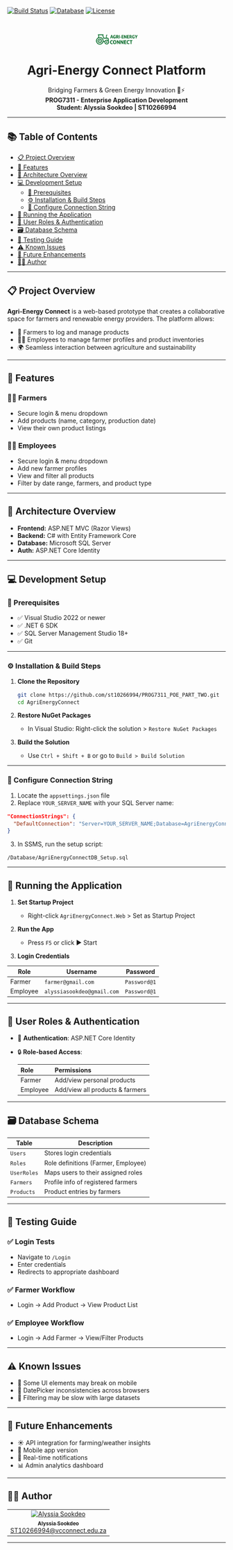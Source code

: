 
<a id="readme-top"></a>

<!-- BADGES -->
[![Build Status](https://img.shields.io/badge/Visual%20Studio-2022-purple?style=for-the-badge&logo=visualstudio)](#)
[![Database](https://img.shields.io/badge/SQL%20Server-MS%20SQL-lightgray?style=for-the-badge&logo=microsoftsqlserver)](#)
[![License](https://img.shields.io/badge/License-MIT-blue.svg?style=for-the-badge)](#)

<br />
<p align="center">
  <img src="logo.png" alt="Agri-Energy Connect Logo" width="100" />
  <h1 align="center">Agri-Energy Connect Platform</h1>
  <p align="center">
    Bridging Farmers & Green Energy Innovation 🌱⚡<br>
    <strong>PROG7311 - Enterprise Application Development</strong><br>
    <strong>Student: Alyssia Sookdeo | ST10266994</strong>
  </p>
</p>

---

## 📚 Table of Contents

- [📋 Project Overview](#-project-overview)
- [🌱 Features](#-features)
- [🔧 Architecture Overview](#-architecture-overview)
- [💻 Development Setup](#-development-setup)
  - [🧰 Prerequisites](#-prerequisites)
  - [⚙️ Installation & Build Steps](#️-installation--build-steps)
  - [🔗 Configure Connection String](#-configure-connection-string)
- [🚀 Running the Application](#-running-the-application)
- [🔐 User Roles & Authentication](#-user-roles--authentication)
- [🗃️ Database Schema](#️-database-schema)
- [🧪 Testing Guide](#-testing-guide)
- [⚠️ Known Issues](#️-known-issues)
- [🔮 Future Enhancements](#-future-enhancements)
- [👩‍💻 Author](#-author)

---

## 📋 Project Overview

**Agri-Energy Connect** is a web-based prototype that creates a collaborative space for farmers and renewable energy providers. The platform allows:

- 🌾 Farmers to log and manage products  
- 🧑‍💼 Employees to manage farmer profiles and product inventories  
- 🌍 Seamless interaction between agriculture and sustainability  

---

## 🌱 Features

### 👨‍🌾 Farmers
- Secure login & menu dropdown
- Add products (name, category, production date)
- View their own product listings

### 👩‍💼 Employees
- Secure login & menu dropdown
- Add new farmer profiles
- View and filter all products 
- Filter by date range, farmers, and product type

---

## 🔧 Architecture Overview

- **Frontend:** ASP.NET MVC (Razor Views)  
- **Backend:** C# with Entity Framework Core  
- **Database:** Microsoft SQL Server  
- **Auth:** ASP.NET Core Identity  

---

## 💻 Development Setup

### 🧰 Prerequisites

- ✅ Visual Studio 2022 or newer  
- ✅ .NET 6 SDK  
- ✅ SQL Server Management Studio 18+  
- ✅ Git  

---

### ⚙️ Installation & Build Steps


1. **Clone the Repository**
   ```bash
   git clone https://github.com/st10266994/PROG7311_POE_PART_TWO.git
   cd AgriEnergyConnect
   ```

2. **Restore NuGet Packages**
   - In Visual Studio: Right-click the solution > `Restore NuGet Packages`

3. **Build the Solution**
   - Use `Ctrl + Shift + B` or go to `Build > Build Solution`

</details>

---

### 🔗 Configure Connection String

1. Locate the `appsettings.json` file  
2. Replace `YOUR_SERVER_NAME` with your SQL Server name:

```json
"ConnectionStrings": {
  "DefaultConnection": "Server=YOUR_SERVER_NAME;Database=AgriEnergyConnectDB;Trusted_Connection=True;MultipleActiveResultSets=true"
}
```

3. In SSMS, run the setup script:  
```
/Database/AgriEnergyConnectDB_Setup.sql
```

---

## 🚀 Running the Application

1. **Set Startup Project**
   - Right-click `AgriEnergyConnect.Web` > Set as Startup Project

2. **Run the App**
   - Press `F5` or click ▶️ Start

3. **Login Credentials**

| Role     | Username                  | Password     |
|----------|---------------------------|--------------|
| Farmer   | `farmer@gmail.com`        | `Password@1` |
| Employee | `alyssiasookdeo@gmail.com`| `Password@1` |

---

## 🔐 User Roles & Authentication

- 🔑 **Authentication**: ASP.NET Core Identity  
- 🔒 **Role-based Access**:  

  | Role     | Permissions |
  |----------|-------------|
  | Farmer   | Add/view personal products |
  | Employee | Add/view all products & farmers |

---

## 🗃️ Database Schema

| Table       | Description                          |
|-------------|--------------------------------------|
| `Users`     | Stores login credentials             |
| `Roles`     | Role definitions (Farmer, Employee)  |
| `UserRoles` | Maps users to their assigned roles   |
| `Farmers`   | Profile info of registered farmers   |
| `Products`  | Product entries by farmers           |

---

## 🧪 Testing Guide

### ✅ Login Tests
- Navigate to `/Login`  
- Enter credentials  
- Redirects to appropriate dashboard

### ✅ Farmer Workflow
- Login → Add Product → View Product List

### ✅ Employee Workflow
- Login → Add Farmer → View/Filter Products

---

## ⚠️ Known Issues

- 🐛 Some UI elements may break on mobile  
- 🐛 DatePicker inconsistencies across browsers  
- 🐢 Filtering may be slow with large datasets  

---

## 🔮 Future Enhancements

- ☀️ API integration for farming/weather insights  
- 📲 Mobile app version  
- 🔔 Real-time notifications  
- 📊 Admin analytics dashboard  

---

## 👩‍💻 Author

<table>
  <tr>
    <td align="center">
      <a href="https://github.com/ST10266994">
        <img src="https://avatars.githubusercontent.com/u/158015110?s=400&v=4" width="100px;" alt="Alyssia Sookdeo"/>
        <br />
        <sub><b>Alyssia Sookdeo</b></sub>
      </a>
      <br/>
      <a href="mailto:ST10266994@vcconnect.edu.za">ST10266994@vcconnect.edu.za</a>
    </td>
  </tr>
</table>

---
